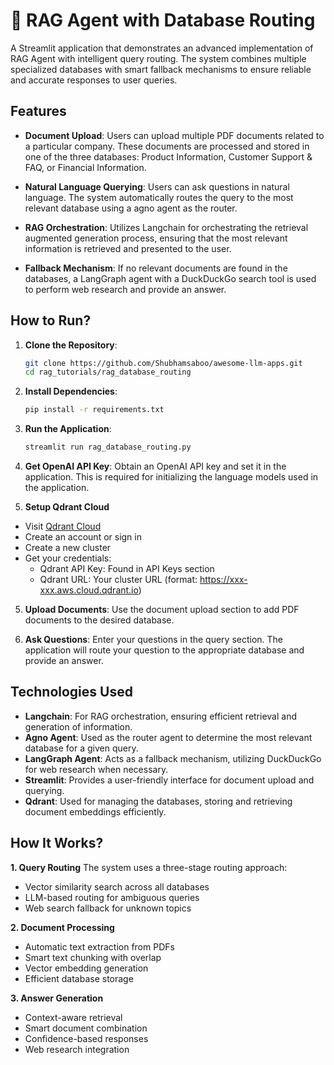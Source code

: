 # 📠 RAG Agent with Database Routing

A Streamlit application that demonstrates an advanced implementation of RAG Agent with intelligent query routing. The system combines multiple specialized databases with smart fallback mechanisms to ensure reliable and accurate responses to user queries.

## Features

- **Document Upload**: Users can upload multiple PDF documents related to a particular company. These documents are processed and stored in one of the three databases: Product Information, Customer Support & FAQ, or Financial Information.

- **Natural Language Querying**: Users can ask questions in natural language. The system automatically routes the query to the most relevant database using a agno agent as the router.

- **RAG Orchestration**: Utilizes Langchain for orchestrating the retrieval augmented generation process, ensuring that the most relevant information is retrieved and presented to the user.

- **Fallback Mechanism**: If no relevant documents are found in the databases, a LangGraph agent with a DuckDuckGo search tool is used to perform web research and provide an answer.

## How to Run?

1. **Clone the Repository**:

   ```bash
   git clone https://github.com/Shubhamsaboo/awesome-llm-apps.git
   cd rag_tutorials/rag_database_routing
   ```

2. **Install Dependencies**:

   ```bash
   pip install -r requirements.txt
   ```

3. **Run the Application**:

   ```bash
   streamlit run rag_database_routing.py
   ```

4. **Get OpenAI API Key**: Obtain an OpenAI API key and set it in the application. This is required for initializing the language models used in the application.

5. **Setup Qdrant Cloud**

- Visit [Qdrant Cloud](https://cloud.qdrant.io/)
- Create an account or sign in
- Create a new cluster
- Get your credentials:
  - Qdrant API Key: Found in API Keys section
  - Qdrant URL: Your cluster URL (format: https://xxx-xxx.aws.cloud.qdrant.io)

5. **Upload Documents**: Use the document upload section to add PDF documents to the desired database.

6. **Ask Questions**: Enter your questions in the query section. The application will route your question to the appropriate database and provide an answer.

## Technologies Used

- **Langchain**: For RAG orchestration, ensuring efficient retrieval and generation of information.
- **Agno Agent**: Used as the router agent to determine the most relevant database for a given query.
- **LangGraph Agent**: Acts as a fallback mechanism, utilizing DuckDuckGo for web research when necessary.
- **Streamlit**: Provides a user-friendly interface for document upload and querying.
- **Qdrant**: Used for managing the databases, storing and retrieving document embeddings efficiently.

## How It Works?

**1. Query Routing**
The system uses a three-stage routing approach:

- Vector similarity search across all databases
- LLM-based routing for ambiguous queries
- Web search fallback for unknown topics

**2. Document Processing**

- Automatic text extraction from PDFs
- Smart text chunking with overlap
- Vector embedding generation
- Efficient database storage

**3. Answer Generation**

- Context-aware retrieval
- Smart document combination
- Confidence-based responses
- Web research integration
